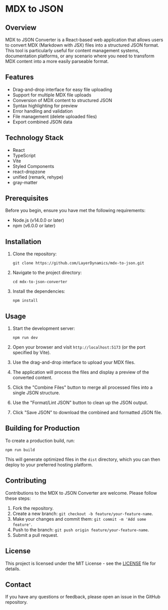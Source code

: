 # MDX to JSON

## Overview

MDX to JSON Converter is a React-based web application that allows users to convert MDX (Markdown with JSX) files into a structured JSON format. This tool is particularly useful for content management systems, documentation platforms, or any scenario where you need to transform MDX content into a more easily parseable format.

## Features

- Drag-and-drop interface for easy file uploading
- Support for multiple MDX file uploads
- Conversion of MDX content to structured JSON
- Syntax highlighting for preview
- Error handling and validation
- File management (delete uploaded files)
- Export combined JSON data

## Technology Stack

- React
- TypeScript
- Vite
- Styled Components
- react-dropzone
- unified (remark, rehype)
- gray-matter

## Prerequisites

Before you begin, ensure you have met the following requirements:

- Node.js (v14.0.0 or later)
- npm (v6.0.0 or later)

## Installation

1. Clone the repository:
   ```
   git clone https://github.com/LayerDynamics/mdx-to-json.git
   ```

2. Navigate to the project directory:
   ```
   cd mdx-to-json-converter
   ```

3. Install the dependencies:
   ```
   npm install
   ```

## Usage

1. Start the development server:
   ```
   npm run dev
   ```

2. Open your browser and visit `http://localhost:5173` (or the port specified by Vite).

3. Use the drag-and-drop interface to upload your MDX files.

4. The application will process the files and display a preview of the converted content.

5. Click the "Combine Files" button to merge all processed files into a single JSON structure.

6. Use the "Format/Lint JSON" button to clean up the JSON output.

7. Click "Save JSON" to download the combined and formatted JSON file.

## Building for Production

To create a production build, run:

```
npm run build
```

This will generate optimized files in the `dist` directory, which you can then deploy to your preferred hosting platform.

## Contributing

Contributions to the MDX to JSON Converter are welcome. Please follow these steps:

1. Fork the repository.
2. Create a new branch: `git checkout -b feature/your-feature-name`.
3. Make your changes and commit them: `git commit -m 'Add some feature'`.
4. Push to the branch: `git push origin feature/your-feature-name`.
5. Submit a pull request.

## License

This project is licensed under the MIT License - see the [LICENSE](LICENSE) file for details.

## Contact

If you have any questions or feedback, please open an issue in the GitHub repository.